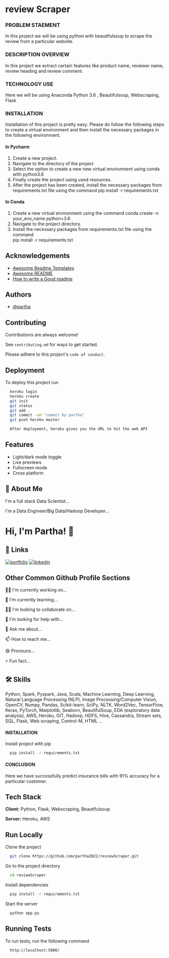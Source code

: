 
# review Scraper

### PROBLEM STAEMENT
In this project we will be using python with beautifulsoup to scrape the review from a particular website.

### DESCRIPTION OVERVIEW
In this project we extract certain features like product name, reviewer name, review heading and review comment.

### TECHNOLOGY USE
Here we will be using  Anaconda Python 3.6 , Beautifulsoup, Webscraping, Flask 

### INSTALLATION
Installation of this project is pretty easy. Please do follow the following steps to create a virtual environment and then install the necessary packages in the following environment.

#### In Pycharm

1. Create a new project.
2. Navigate to the directory of the project
3. Select the option to create a new new virtual environment using conda with python3.6
4. Finally create the project using used resources.
5. After the project has been created, install the necessary packages from requirements.txt file using the command 
    pip install -r requirements.txt

#### In Conda

1. Create a new virtual environment using the command
    conda create -n your_env_name python=3.6
2. Navigate to the project directory.
3. Install the necessary packages from requirements.txt file using the command         
    pip install -r requirements.txt




## Acknowledgements

 - [Awesome Readme Templates](https://awesomeopensource.com/project/elangosundar/awesome-README-templates)
 - [Awesome README](https://github.com/partha2022/reviewScraper/blob/master/README.md)
 - [How to write a Good readme](https://bulldogjob.com/news/449-how-to-write-a-good-readme-for-your-github-project)


## Authors

- [@partha](https://github.com/partha2022)


## Contributing

Contributions are always welcome!

See `contributing.md` for ways to get started.

Please adhere to this project's `code of conduct`.


## Deployment

To deploy this project run

```bash
  heroku login
  heroku create
  git init
  git status
  git add .
  git commit -am "commit by partha"
  git push heroku master

  After deployment, heroku gives you the URL to hit the web API
```


## Features

- Light/dark mode toggle
- Live previews
- Fullscreen mode
- Cross platform


## 🚀 About Me
I'm a full stack Data Scientist...

I'm a Data Engineer/Big Data/Hadoop Developer...


# Hi, I'm Partha! 👋


## 🔗 Links
[![portfolio](https://img.shields.io/badge/my_portfolio-000?style=for-the-badge&logo=ko-fi&logoColor=white)](https://github.com/partha2022)
[![linkedin](https://img.shields.io/badge/linkedin-0A66C2?style=for-the-badge&logo=linkedin&logoColor=white)](https://www.linkedin.com/in/parthass/)


## Other Common Github Profile Sections
👩‍💻 I'm currently working on...

🧠 I'm currently learning...

👯‍♀️ I'm looking to collaborate on...

🤔 I'm looking for help with...

💬 Ask me about...

📫 How to reach me...

😄 Pronouns...

⚡️ Fun fact...


## 🛠 Skills
Python, Spark, Pyspark, Java, Scala, Machine Learning, Deep Learning, Natural Language Processing (NLP), Image Processing/Computer Vision, OpenCV, Numpy, Pandas, Scikit-learn, SciPy, NLTK, Word2Vec, TensorFlow, Keras, PyTorch, Matplotlib, Seaborn, BeautifulSoup, EDA (exploratory data analysis), AWS, Heroku, GIT, Hadoop, HDFS, Hive, Cassandra, Stream sets, SQL, Flask, Web scraping, Control-M, HTML ...


#### INSTALLATION

Install project with pip

```bash
  pip install -r requirements.txt
```
    
#### CONCLUSION

Here we have successfully predict insurance bills with 91% accuracy for a particular customer.


## Tech Stack

**Client:** Python, Flask, Webscraping, Beautifulsoup

**Server:**  Heroku, AWS


## Run Locally

Clone the project

```bash
  git clone https://github.com/partha2022/reviewScraper.git
```

Go to the project directory

```bash
  cd reviewScraper
```

Install dependencies

```bash
  pip install -r requirements.txt
```

Start the server

```bash
  python app.py
```


## Running Tests

To run tests, run the following command

```bash
  http://localhost:5000/ 
```

